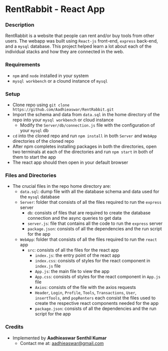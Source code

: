# RentRabbit - React App

### Description

RentRabbit is a website that people can rent and/or buy tools from other users. The webapp was built using `React-js` front-end, `express` back-end, and a `mysql` database. This project helped learn a lot about each of the individual stacks and how they are connected in the web.

### Requirements
- `npm` and `node` installed in your system
- `mysql workbench` or a clound instance of `mysql`

### Setup
- Clone repo using `git clone https://github.com/Aadhieaswar/RentRabbit.git`
- Import the schema and data from `data.sql` in the home directory of the repo into your `mysql workbench` or cloud instance
  - Modify the `Server/db/connection.js` file with the configuration of your `mysql` db 
- `cd` into the cloned repo and run `npm install` in both `Server` and `WebApp` directories of the cloned repo
- After npm completes installing packages in both the directories, open two terminals at each of the directories and run `npm start` in both of them to start the app
- The react app should then open in your default browser 

### Files and Directories
- The crucial files in the repo home directory are:
  - `data.sql`: dump file with all the database schema and data used for the `mysql` database
  - `Server`: folder that consists of all the files required to run the `express` server
    - `db`: consists of files that are required to create the database connection and the async queries to get data
    - `server.js`: file that contains all the code to run the `express` server
    - `package.json`: consists of all the dependencies and the run script for the app
  - `WebApp`: folder that consists of all the files required to run the `react` app
    - `src`: consists of all the files for the react app  
      - `index.js`: the entry point of the react app
      - `index.css`: consists of styles for the react component in `index.js` file
      - `App.js`: the main file to view the app
      - `App.css`: consists of styles for the react component in `App.js` file
      - `Axios`: consists of the file with the axios requests
      - `Header`, `Login`, `Profile`, `Tools`, `Transactions`, `User`, `insertTools`, and `popRenters` each consist the files used to create the respective react components needed for the app
      - `package.json`: consists of all the dependencies and the run script for the app

### Credits
- Implemented by __Aadhieaswar Senthil Kumar__
    - Contact me at: <aadhieaswar@gmail.com>
